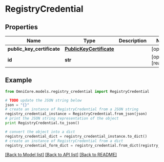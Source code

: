 # RegistryCredential


## Properties
Name | Type | Description | Notes
------------ | ------------- | ------------- | -------------
**public_key_certificate** | [**PublicKeyCertificate**](PublicKeyCertificate.md) |  | [optional] 
**id** | **str** |  | [optional] [readonly] 

## Example

```python
from OmniCore.models.registry_credential import RegistryCredential

# TODO update the JSON string below
json = "{}"
# create an instance of RegistryCredential from a JSON string
registry_credential_instance = RegistryCredential.from_json(json)
# print the JSON string representation of the object
print RegistryCredential.to_json()

# convert the object into a dict
registry_credential_dict = registry_credential_instance.to_dict()
# create an instance of RegistryCredential from a dict
registry_credential_form_dict = registry_credential.from_dict(registry_credential_dict)
```
[[Back to Model list]](../README.md#documentation-for-models) [[Back to API list]](../README.md#documentation-for-api-endpoints) [[Back to README]](../README.md)


